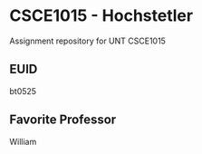 # CSCE1015 - Hochstetler
Assignment repository for UNT CSCE1015
## EUID
bt0525
## Favorite Professor
William

